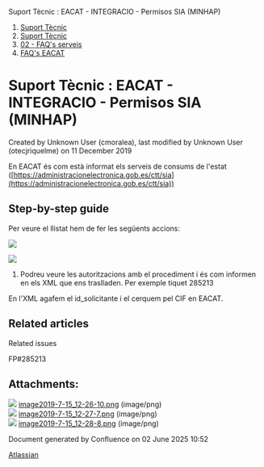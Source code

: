 Suport Tècnic : EACAT - INTEGRACIO - Permisos SIA (MINHAP)  

1.  [Suport Tècnic](index.md)
2.  [Suport Tècnic](13893782.md)
3.  [02 - FAQ's serveis](26313393.md)
4.  [FAQ's EACAT](28705559.md)

Suport Tècnic : EACAT - INTEGRACIO - Permisos SIA (MINHAP)
==========================================================

Created by Unknown User (cmoralea), last modified by Unknown User (otecjriquelme) on 11 December 2019

En EACAT és com està informat els serveis de consums de l'estat ([https://administracionelectronica.gob.es/ctt/sia](https://administracionelectronica.gob.es/ctt/sia))

Step-by-step guide
------------------

Per veure el llistat hem de fer les següents accions:

![](attachments/26313531/26317510.png)

![](attachments/26313531/26317511.png)

1.  Podreu veure les autoritzacions amb el procediment i és com informen en els XML que ens traslladen. Per exemple tiquet 285213

En l'XML agafem el id\_solicitante i el cerquem pel CIF en EACAT.

  

Related articles
----------------

  

Related issues

FP#285213

Attachments:
------------

![](images/icons/bullet_blue.gif) [image2019-7-15\_12-26-10.png](attachments/26313531/26317510.png) (image/png)  
![](images/icons/bullet_blue.gif) [image2019-7-15\_12-27-7.png](attachments/26313531/26317511.png) (image/png)  
![](images/icons/bullet_blue.gif) [image2019-7-15\_12-28-8.png](attachments/26313531/26317508.png) (image/png)  

Document generated by Confluence on 02 June 2025 10:52

[Atlassian](http://www.atlassian.com/)